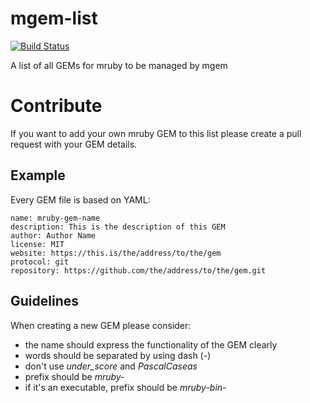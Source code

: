 # mgem-list

[![Build Status](https://travis-ci.org/mruby/mgem-list.png?branch=master)](https://travis-ci.org/mruby/mgem-list)

A list of all GEMs for mruby to be managed by mgem

# Contribute

If you want to add your own mruby GEM to this list please
create a pull request with your GEM details.

## Example

Every GEM file is based on YAML:

```
name: mruby-gem-name
description: This is the description of this GEM
author: Author Name
license: MIT
website: https://this.is/the/address/to/the/gem
protocol: git
repository: https://github.com/the/address/to/the/gem.git
```

## Guidelines

When creating a new GEM please consider:

* the name should express the functionality of the GEM clearly
* words should be separated by using dash (-)
* don't use *under_score* and *PascalCaseas*
* prefix should be *mruby-*
* if it's an executable, prefix should be *mruby-bin-*
